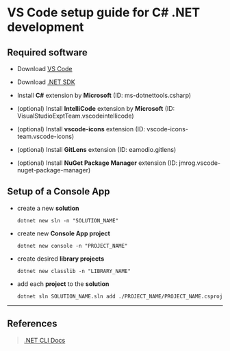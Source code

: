 
# VS Code setup guide for C# .NET development

## Required software

* Download [VS Code](https://code.visualstudio.com/download)

* Download [.NET SDK](https://dotnet.microsoft.com/en-us/download)

* Install **C#** extension by **Microsoft** (ID: ms-dotnettools.csharp)  

* (optional) Install **IntelliCode** extension by **Microsoft** (ID: VisualStudioExptTeam.vscodeintellicode)

* (optional) Install **vscode-icons** extension (ID: vscode-icons-team.vscode-icons)

* (optional) Install **GitLens** extension (ID: eamodio.gitlens)

* (optional) Install **NuGet Package Manager** extension (ID: jmrog.vscode-nuget-package-manager)

## Setup of a Console App

* create a new **solution**

      dotnet new sln -n "SOLUTION_NAME"

* create new **Console App project**

      dotnet new console -n "PROJECT_NAME"

* create desired **library projects**

      dotnet new classlib -n "LIBRARY_NAME"

* add each **project** to the **solution**

      dotnet sln SOLUTION_NAME.sln add ./PROJECT_NAME/PROJECT_NAME.csproj

 ---

## References

 > [.NET CLI Docs](https://learn.microsoft.com/en-us/dotnet/core/tools/)
